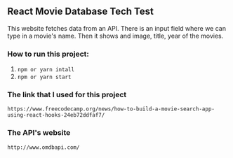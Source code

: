 ## React Movie Database Tech Test

This website fetches data from an API. There is an input field where we can type in a movie's name.
Then it shows and image, title, year of the movies. 

### How to run this project:

1. `npm or yarn intall` 
2. `npm or yarn start`

### The link that I used for this project

`https://www.freecodecamp.org/news/how-to-build-a-movie-search-app-using-react-hooks-24eb72ddfaf7/`

### The API's website

`http://www.omdbapi.com/`